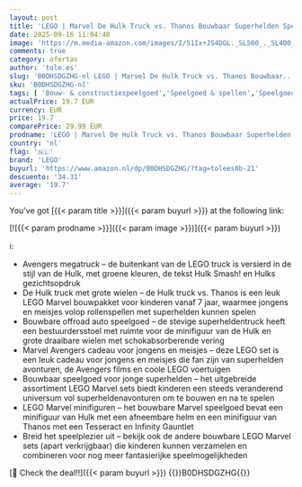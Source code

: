 ```yaml
---
layout: post
title: 'LEGO | Marvel De Hulk Truck vs. Thanos Bouwbaar Superhelden Speelgoed met Monstertruck  2 Minifiguren en Accessoires  Incl. Infinity Gauntlet  Avengers Cadeau voor Jongens en Meisjes 76312'
date: 2025-09-16 11:04:48
image: 'https://m.media-amazon.com/images/I/51Ix+JS4DGL._SL500_._SL400_.jpg'
comments: true
category: ofertas
author: 'tole.es'
slug: 'B0DHSDGZHG-nl LEGO | Marvel De Hulk Truck vs. Thanos Bouwbaar...'
sku: 'B0DHSDGZHG-nl'
tags: [ 'Bouw- & constructiespeelgoed','Speelgoed & spellen','Speelgoedbouwsets','lego','🇳🇱', ]
actualPrice: 19.7 EUR
currency: EUR
price: 19.7
comparePrice: 29.99 EUR
prodname: 'LEGO | Marvel De Hulk Truck vs. Thanos Bouwbaar Superhelden Speelgoed met Monstertruck  2 Minifiguren en Accessoires  Incl. Infinity Gauntlet  Avengers Cadeau voor Jongens en Meisjes 76312'
country: 'nl'
flag: '🇳🇱'
brand: 'LEGO'
buyurl: 'https://www.amazon.nl/dp/B0DHSDGZHG/?tag=tolees0b-21'
descuento: '34.31'
average: '19.7'
---
```


You've got [{{< param title >}}]({{< param buyurl >}}) at the following link:

[![{{< param prodname >}}]({{< param image >}})]({{< param buyurl >}})

ℹ️:

- Avengers megatruck – de buitenkant van de LEGO truck is versierd in de stijl van de Hulk, met groene kleuren, de tekst Hulk Smash! en Hulks gezichtsopdruk
- De Hulk truck met grote wielen – de Hulk truck vs. Thanos is een leuk LEGO Marvel bouwpakket voor kinderen vanaf 7 jaar, waarmee jongens en meisjes volop rollenspellen met superhelden kunnen spelen
- Bouwbare offroad auto speelgoed – de stevige superheldentruck heeft een bestuurdersstoel met ruimte voor de minifiguur van de Hulk en grote draaibare wielen met schokabsorberende vering
- Marvel Avengers cadeau voor jongens en meisjes – deze LEGO set is een leuk cadeau voor jongens en meisjes die fan zijn van superhelden avonturen, de Avengers films en coole LEGO voertuigen
- Bouwbaar speelgoed voor jonge superhelden – het uitgebreide assortiment LEGO Marvel sets biedt kinderen een steeds veranderend universum vol superheldenavonturen om te bouwen en na te spelen
- LEGO Marvel minifiguren – het bouwbare Marvel speelgoed bevat een minifiguur van Hulk met een afneembare helm en een minifiguur van Thanos met een Tesseract en Infinity Gauntlet
- Breid het speelplezier uit – bekijk ook de andere bouwbare LEGO Marvel sets (apart verkrijgbaar) die kinderen kunnen verzamelen en combineren voor nog meer fantasierijke speelmogelijkheden

[🛒 Check the deal!!]({{< param buyurl >}})
{{<world>}}B0DHSDGZHG{{</world>}}
